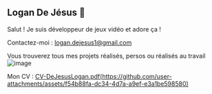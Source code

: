 ## Logan De Jésus 🐉
Salut ! Je suis développeur de jeux vidéo et adore ça !

Contactez-moi : logan.dejesus1@gmail.com

Vous trouverez tous mes projets réalisés, persos ou réalisés au travail
![image](https://github.com/user-attachments/assets/f54b88fa-dc34-4d7a-a9ef-e3a1be598580)

Mon CV : 
[CV-DeJesusLogan.pdf(https://github.com/user-attachments/assets/f54b88fa-dc34-4d7a-a9ef-e3a1be598580)](https://github.com/user-attachments/files/18157330/CV-DeJesusLogan.pdf)

<!--
**logandej/logandej** is a ✨ _special_ ✨ repository because its `README.md` (this file) appears on your GitHub profile.

Here are some ideas to get you started:

- 🔭 I’m currently working on ...
- 🌱 I’m currently learning ...
- 👯 I’m looking to collaborate on ...
- 🤔 I’m looking for help with ...
- 💬 Ask me about ...
- 📫 How to reach me: ...
- 😄 Pronouns: ...
- ⚡ Fun fact: ...
-->
